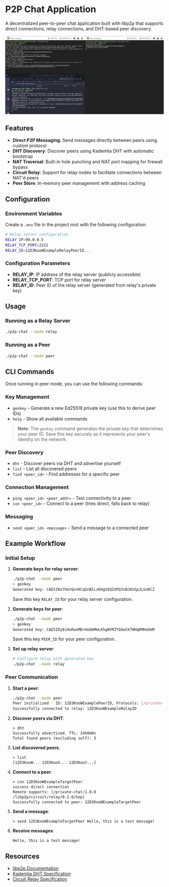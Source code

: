 # P2P Chat Application

A decentralized peer-to-peer chat application built with libp2p that supports direct connections, relay connections, and DHT-based peer discovery.

![Screenshot](./test.png)

## Features

- **Direct P2P Messaging**: Send messages directly between peers using custom protocol
- **DHT Discovery**: Discover peers using Kademlia DHT with automatic bootstrap
- **NAT Traversal**: Built-in hole punching and NAT port mapping for firewall bypass
- **Circuit Relay**: Support for relay nodes to facilitate connections between NAT'd peers
- **Peer Store**: In-memory peer management with address caching

## Configuration

### Environment Variables

Create a `.env` file in the project root with the following configuration:

```bash
# Relay server configuration
RELAY_IP=99.0.0.5
RELAY_TCP_PORT=2222
RELAY_ID=12D3KooWExampleRelayPeerID...
```

### Configuration Parameters

- **RELAY_IP**: IP address of the relay server (publicly accessible)
- **RELAY_TCP_PORT**: TCP port for relay server
- **RELAY_ID**: Peer ID of the relay server (generated from relay's private key)

## Usage

### Running as a Relay Server

```bash
./p2p-chat --mode relay
```

### Running as a Peer

```bash
./p2p-chat --mode peer
```

## CLI Commands

Once running in peer mode, you can use the following commands:

### Key Management
- `genkey` - Generate a new Ed25519 private key (use this to derive peer IDs)
- `help` - Show all available commands

> **Note**: The `genkey` command generates the private key that determines your peer ID. Save this key securely as it represents your peer's identity on the network.

### Peer Discovery
- `dht` - Discover peers via DHT and advertise yourself
- `list` - List all discovered peers
- `find <peer_id>` - Find addresses for a specific peer

### Connection Management
- `ping <peer_id> <peer_addr>` - Test connectivity to a peer
- `con <peer_id>` - Connect to a peer (tries direct, falls back to relay)

### Messaging
- `send <peer_id> <message>` - Send a message to a connected peer

## Example Workflow

### Initial Setup

1. **Generate keys for relay server**:
   ```bash
   ./p2p-chat --mode peer
   > genkey
   Generated key: CAESIBx7hGtQvnKCqGnNlLzKHgVXQZXPQ3vBJ6VGpJLGnNlZ
   ```
   Save this key `RELAY_ID` for your relay server configuration.

2. **Generate keys for peer**:
   ```bash
   ./p2p-chat --mode peer
   > genkey  
   Generated key: CAESIDy8iHuRwoMDrHoOmMmLKhgWYRZYQ4wCK7WHqKMHoOmM
   ```
   Save this key `PEER_ID` for your peer configuration.

3. **Set up relay server**:
   ```bash
   # Configure relay with generated key
   ./p2p-chat --mode relay
   ```

### Peer Communication

1. **Start a peer**:
   ```bash
   ./p2p-chat --mode peer
   Peer initialized - ID: 12D3KooWExamplePeerID, Protocols: [/private-chat/1.0.0]
   Successfully connected to relay: 12D3KooWExampleRelayID
   ```

2. **Discover peers via DHT**:
   ```
   > dht
   Successfully advertised. TTL: 24h0m0s
   Total found peers (excluding self): 3
   ```

3. **List discovered peers**:
   ```
   > list
   [12D3KooW... 12D3KooX... 12D3KooY...]
   ```

4. **Connect to a peer**:
   ```
   > con 12D3KooWExampleTargetPeer
   success direct connection
   Remote supports: [/private-chat/1.0.0 /libp2p/circuit/relay/0.2.0/hop]
   Successfully connected to peer: 12D3KooWExampleTargetPeer
   ```

5. **Send a message**:
   ```
   > send 12D3KooWExampleTargetPeer Hello, this is a test message!
   ```

6. **Receive messages**:
   ```
   Hello, this is a test message!
   ```

## Resources

- [libp2p Documentation](https://docs.libp2p.io/)
- [Kademlia DHT Specification](https://pdos.csail.mit.edu/~petar/papers/maymounkov-kademlia-lncs.pdf)
- [Circuit Relay Specification](https://github.com/libp2p/specs/tree/master/relay)
